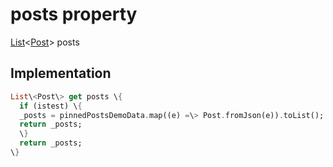 


# posts property









[List](https:api.flutter.dev/flutter/dart-core/List-class.html)&lt;[Post](../../models_post_post_model/Post-class.md)\> posts
  







## Implementation

```dart
List\<Post\> get posts \{
  if (istest) \{
  _posts = pinnedPostsDemoData.map((e) =\> Post.fromJson(e)).toList();
  return _posts;
  \}
  return _posts;
\}
```








